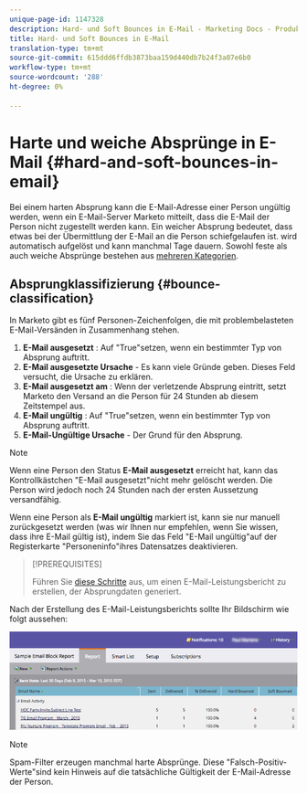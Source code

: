 ```yaml
---
unique-page-id: 1147328
description: Hard- und Soft Bounces in E-Mail - Marketing Docs - Produktdokumentation
title: Hard- und Soft Bounces in E-Mail
translation-type: tm+mt
source-git-commit: 615ddd6ffdb3873baa159d440db7b24f3a07e6b0
workflow-type: tm+mt
source-wordcount: '288'
ht-degree: 0%

---
```



# Harte und weiche Absprünge in E-Mail {#hard-and-soft-bounces-in-email}

Bei einem harten Absprung kann die E-Mail-Adresse einer Person ungültig werden, wenn ein E-Mail-Server Marketo mitteilt, dass die E-Mail der Person nicht zugestellt werden kann. Ein weicher Absprung bedeutet, dass etwas bei der Übermittlung der E-Mail an die Person schiefgelaufen ist. wird automatisch aufgelöst und kann manchmal Tage dauern. Sowohl feste als auch weiche Absprünge bestehen aus [mehreren Kategorien](https://nation.marketo.com/t5/Knowledgebase/Maintaining-a-Directory-of-Leads-Bouncing-Emails/ta-p/300838).

## Absprungklassifizierung {#bounce-classification}

In Marketo gibt es fünf Personen-Zeichenfolgen, die mit problembelasteten E-Mail-Versänden in Zusammenhang stehen.

1. **E-Mail ausgesetzt** : Auf &quot;True&quot;setzen, wenn ein bestimmter Typ von Absprung auftritt.
1. **E-Mail ausgesetzte Ursache**  - Es kann viele Gründe geben. Dieses Feld versucht, die Ursache zu erklären.
1. **E-Mail ausgesetzt am** : Wenn der verletzende Absprung eintritt, setzt Marketo den Versand an die Person für 24 Stunden ab diesem Zeitstempel aus.
1. **E-Mail ungültig** : Auf &quot;True&quot;setzen, wenn ein bestimmter Typ von Absprung auftritt.
1. **E-Mail-Ungültige Ursache**  - Der Grund für den Absprung.

>[!NOTE]
>
>Wenn eine Person den Status **E-Mail ausgesetzt** erreicht hat, kann das Kontrollkästchen &quot;E-Mail ausgesetzt&quot;nicht mehr gelöscht werden. Die Person wird jedoch noch 24 Stunden nach der ersten Aussetzung versandfähig.
>
>Wenn eine Person als **E-Mail ungültig** markiert ist, kann sie nur manuell zurückgesetzt werden (was wir Ihnen nur empfehlen, wenn Sie wissen, dass ihre E-Mail gültig ist), indem Sie das Feld &quot;E-Mail ungültig&quot;auf der Registerkarte &quot;Personeninfo&quot;ihres Datensatzes deaktivieren.

>[!PREREQUISITES]
>
>Führen Sie [diese Schritte](/help/marketo/product-docs/email-marketing/email-programs/email-program-data/email-performance-report.md) aus, um einen E-Mail-Leistungsbericht zu erstellen, der Absprungdaten generiert.

Nach der Erstellung des E-Mail-Leistungsberichts sollte Ihr Bildschirm wie folgt aussehen:

![](assets/soft-hard-bounce.png)

>[!NOTE]
>
>Spam-Filter erzeugen manchmal harte Absprünge. Diese &quot;Falsch-Positiv-Werte&quot;sind kein Hinweis auf die tatsächliche Gültigkeit der E-Mail-Adresse der Person.
